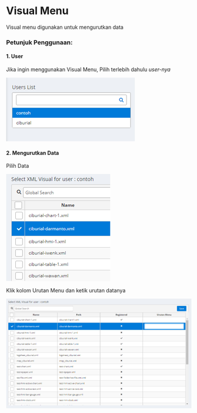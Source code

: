 # Visual Menu

Visual menu digunakan untuk mengurutkan data

### Petunjuk Penggunaan:

#### 1. User

Jika ingin menggunakan Visual Menu, Pilih terlebih dahulu _user-nya_

![](media/mamvu.png)

#### 2. Mengurutkan Data

Pilih Data

![](media/mamvu2.png)

Klik kolom Urutan Menu dan ketik urutan datanya

![](media/mamvu3.png)
